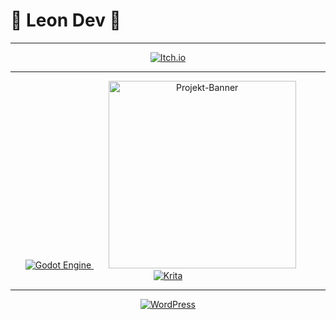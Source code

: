 # 🌟 Leon Dev 🌟

---

<p align="center">
  <a href="https://leon-dev.itch.io/">
    <img src="https://img.shields.io/badge/itch.io-%23FF0B34.svg?logo=Itch.io&logoColor=white" alt="Itch.io">
  </a>
</p>

---

<p align="center">
  <a href="#">
    <img src="https://img.shields.io/badge/Godot-%23FFFFFF.svg?logo=godot-engine" alt="Godot Engine">
  </a>
  <span>&nbsp;&nbsp;&nbsp;&nbsp;&nbsp;</span>
  <img src="https://media.giphy.com/media/ly3tQYHmXMsCI/giphy.gif" alt="Projekt-Banner" width="300">
  <span>&nbsp;&nbsp;&nbsp;&nbsp;&nbsp;</span>
  <a href="#">
    <img src="https://img.shields.io/badge/Krita-203759?logo=krita&logoColor=EEF37B" alt="Krita">
  </a>
</p>

---

<p align="center">
  <a href="#">
    <img src="https://img.shields.io/badge/WordPress-%2321759B.svg?logo=wordpress&logoColor=white" alt="WordPress">
  </a>
</p>
